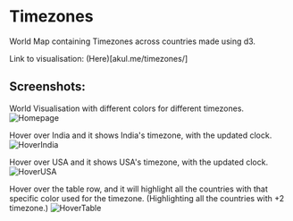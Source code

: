 # Timezones

World Map containing Timezones across countries made using d3.

Link to visualisation: (Here)[akul.me/timezones/]
## Screenshots:

World Visualisation with different colors for different timezones.
![Homepage](1.png)

Hover over India and it shows India's timezone, with the updated clock.
![HoverIndia](2.png)

Hover over USA and it shows USA's timezone, with the updated clock.
![HoverUSA](3.png)

Hover over the table row, and it will highlight all the countries with that specific color used for the timezone. (Highlighting all the countries with +2 timezone.)
![HoverTable](4.png)
